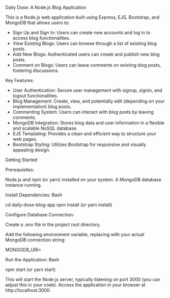 Daily Dose: A Node.js Blog Application

This is a Node.js web application built using Express, EJS, Bootstrap, and MongoDB that allows users to:

- Sign Up and Sign In: Users can create new accounts and log in to access blog functionalities.
- View Existing Blogs: Users can browse through a list of existing blog posts.
- Add New Blogs: Authenticated users can create and publish new blog posts.
- Comment on Blogs: Users can leave comments on existing blog posts, fostering discussions.

Key Features:

- User Authentication: Secure user management with signup, signin, and logout functionalities.
- Blog Management: Create, view, and potentially edit (depending on your implementation) blog posts.
- Commenting System: Users can interact with blog posts by leaving comments.
- MongoDB Integration: Stores blog data and user information in a flexible and scalable NoSQL database.
- EJS Templating: Provides a clean and efficient way to structure your web pages.
- Bootstrap Styling: Utilizes Bootstrap for responsive and visually appealing design.

Getting Started

Prerequisites:

Node.js and npm (or yarn) installed on your system.
A MongoDB database instance running.

Install Dependencies:
Bash

cd daily-dose-blog-app
npm install (or yarn install)

Configure Database Connection:

Create a .env file in the project root directory.

Add the following environment variable, replacing <your-mongodb-connection-string> with your actual MongoDB connection string:

MONGODB_URI=<your-mongodb-connection-string>

Run the Application:
Bash

npm start (or yarn start)

This will start the Node.js server, typically listening on port 3000 (you can adjust this in your code). Access the application in your browser at http://localhost:3000.
